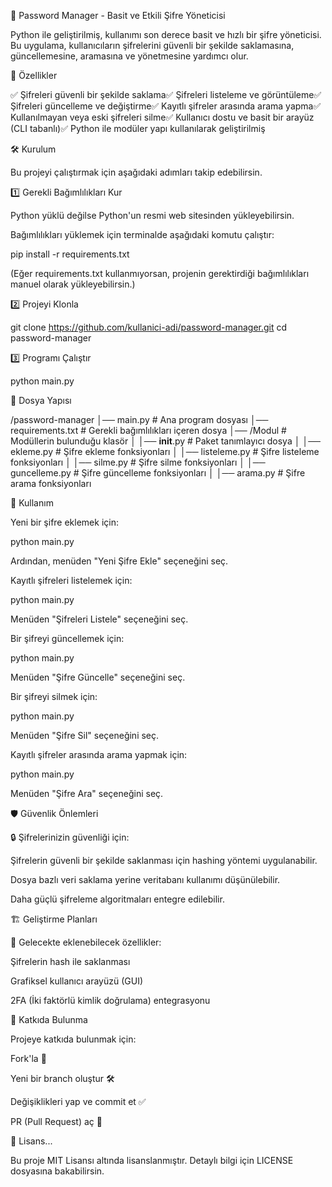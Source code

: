 🔐 Password Manager - Basit ve Etkili Şifre Yöneticisi

Python ile geliştirilmiş, kullanımı son derece basit ve hızlı bir şifre yöneticisi. Bu uygulama, kullanıcıların şifrelerini güvenli bir şekilde saklamasına, güncellemesine, aramasına ve yönetmesine yardımcı olur.

📌 Özellikler

✅ Şifreleri güvenli bir şekilde saklama✅ Şifreleri listeleme ve görüntüleme✅ Şifreleri güncelleme ve değiştirme✅ Kayıtlı şifreler arasında arama yapma✅ Kullanılmayan veya eski şifreleri silme✅ Kullanıcı dostu ve basit bir arayüz (CLI tabanlı)✅ Python ile modüler yapı kullanılarak geliştirilmiş

🛠️ Kurulum

Bu projeyi çalıştırmak için aşağıdaki adımları takip edebilirsin.

1️⃣ Gerekli Bağımlılıkları Kur

Python yüklü değilse Python'un resmi web sitesinden yükleyebilirsin.

Bağımlılıkları yüklemek için terminalde aşağıdaki komutu çalıştır:

pip install -r requirements.txt

(Eğer requirements.txt kullanmıyorsan, projenin gerektirdiği bağımlılıkları manuel olarak yükleyebilirsin.)

2️⃣ Projeyi Klonla

git clone https://github.com/kullanici-adi/password-manager.git
cd password-manager

3️⃣ Programı Çalıştır

python main.py

📂 Dosya Yapısı

/password-manager
│── main.py                # Ana program dosyası
│── requirements.txt        # Gerekli bağımlılıkları içeren dosya
│── /Modul                  # Modüllerin bulunduğu klasör
│   │── __init__.py         # Paket tanımlayıcı dosya
│   │── ekleme.py           # Şifre ekleme fonksiyonları
│   │── listeleme.py        # Şifre listeleme fonksiyonları
│   │── silme.py            # Şifre silme fonksiyonları
│   │── guncelleme.py       # Şifre güncelleme fonksiyonları
│   │── arama.py            # Şifre arama fonksiyonları

🚀 Kullanım

Yeni bir şifre eklemek için:

python main.py

Ardından, menüden "Yeni Şifre Ekle" seçeneğini seç.

Kayıtlı şifreleri listelemek için:

python main.py

Menüden "Şifreleri Listele" seçeneğini seç.

Bir şifreyi güncellemek için:

python main.py

Menüden "Şifre Güncelle" seçeneğini seç.

Bir şifreyi silmek için:

python main.py

Menüden "Şifre Sil" seçeneğini seç.

Kayıtlı şifreler arasında arama yapmak için:

python main.py

Menüden "Şifre Ara" seçeneğini seç.

🛡️ Güvenlik Önlemleri

🔒 Şifrelerinizin güvenliği için:

Şifrelerin güvenli bir şekilde saklanması için hashing yöntemi uygulanabilir.

Dosya bazlı veri saklama yerine veritabanı kullanımı düşünülebilir.

Daha güçlü şifreleme algoritmaları entegre edilebilir.

🏗️ Geliştirme Planları

🚀 Gelecekte eklenebilecek özellikler:

Şifrelerin hash ile saklanması

Grafiksel kullanıcı arayüzü (GUI)

2FA (İki faktörlü kimlik doğrulama) entegrasyonu

🤝 Katkıda Bulunma

Projeye katkıda bulunmak için:

Fork'la 🚀

Yeni bir branch oluştur 🛠️

Değişiklikleri yap ve commit et ✅

PR (Pull Request) aç 🎯

📄 Lisans...

Bu proje MIT Lisansı altında lisanslanmıştır. Detaylı bilgi için LICENSE dosyasına bakabilirsin.

